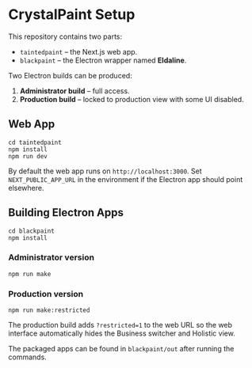 # CrystalPaint Setup

This repository contains two parts:

- `taintedpaint` – the Next.js web app.
- `blackpaint` – the Electron wrapper named **Eldaline**.

Two Electron builds can be produced:

1. **Administrator build** – full access.
2. **Production build** – locked to production view with some UI disabled.

## Web App

```
cd taintedpaint
npm install
npm run dev
```

By default the web app runs on `http://localhost:3000`. Set `NEXT_PUBLIC_APP_URL` in the environment if the Electron app should point elsewhere.

## Building Electron Apps

```
cd blackpaint
npm install
```

### Administrator version

```
npm run make
```

### Production version

```
npm run make:restricted
```

The production build adds `?restricted=1` to the web URL so the web interface automatically hides the Business switcher and Holistic view.

The packaged apps can be found in `blackpaint/out` after running the commands.
